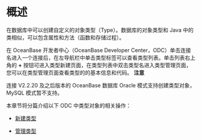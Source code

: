 概述 
=======================

在数据库中可以创建自定义的对象类型（Type）。数据库的对象类型和 Java 中的类相似，可以包含属性和方法（函数和存储过程）。

在 OceanBase 开发者中心（OceanBase Developer Center，ODC）单击连接名进入一个连接后，在左导航栏中单击类型标签可以查看类型列表。单击列表右上角的 **+** 按钮可进入类型新建页面，在类型列表中双击类型名进入类型管理页面，您可以在类型管理页面查看类型的的基本信息和代码。
**注意**



连接 V2.2.20 及之后版本的 OceanBase 数据库 Oracle 模式支持创建类型对象，MySQL 模式暂不支持。

本章节将分篇介绍以下 ODC 中类型对象的相关操作：

* [新建类型](/en-US/6.client-odc-user-guide/9.client-odc-database-objects/7.client-odc-trigger-objects/2.client-odc-create-a-trigger.md)

  

* [管理类型](/en-US/6.client-odc-user-guide/9.client-odc-database-objects/7.client-odc-trigger-objects/3.client-odc-manage-triggers.md)

  



